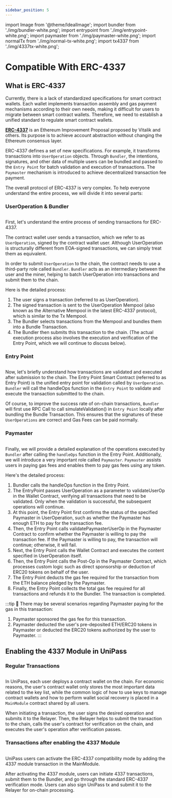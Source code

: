 ```yaml
---
sidebar_position: 5
---
```


import Image from '@theme/IdealImage';
import bundler from './img/bundler-white.png';
import entrypoint from './img/entrypoint-white.png';
import paymaster from './img/paymaster-white.png';
import normalTx from './img/normal-tx-white.png';
import tx4337 from './img/4337tx-white.png';

# Compatible With ERC-4337

## What is ERC-4337

Currently, there is a lack of standardized specifications for smart contract wallets. Each wallet implements transaction assembly and gas payment mechanisms according to their own needs, making it difficult for users to migrate between smart contract wallets. Therefore, we need to establish a unified standard to regulate smart contract wallets.

[**ERC-4337**](https://eips.ethereum.org/EIPS/eip-4337) is an Ethereum Improvement Proposal proposed by Vitalik and others. Its purpose is to achieve account abstraction without changing the Ethereum consensus layer.

ERC-4337 defines a set of new specifications. For example, it transforms transactions into `UserOperation` objects. Through `Bundler`, the intentions, signatures, and other data of multiple users can be bundled and passed to the `Entry Point` for batch validation and execution of transactions. The `Paymaster` mechanism is introduced to achieve decentralized transaction fee payment.

The overall protocol of ERC-4337 is very complex. To help everyone understand the entire process, we will divide it into several parts:

### UserOperation & Bundler

<Image img={bundler} />

First, let's understand the entire process of sending transactions for ERC-4337. 

The contract wallet user sends a transaction, which we refer to as `UserOperation`, signed by the contract wallet user. Although UserOperation is structurally different from EOA-signed transactions, we can simply treat them as equivalent. 

In order to submit `UserOperation` to the chain, the contract needs to use a third-party role called `Bundler`. `Bundler` acts as an intermediary between the user and the miner, helping to batch UserOperation into transactions and submit them to the chain.

Here is the detailed process:

1. The user signs a transaction (referred to as UserOperation).
2. The signed transaction is sent to the UserOperation Mempool (also known as the Alternative Mempool in the latest ERC-4337 protocol), which is similar to the Tx Mempool.
3. The Bundler selects transactions from the Mempool and bundles them into a Bundle Transaction.
4. The Bundler then submits this transaction to the chain. (The actual execution process also involves the execution and verification of the Entry Point, which we will continue to discuss below).

### Entry Point

<Image img={entrypoint} />

Now, let's briefly understand how transactions are validated and executed after submission to the chain. The Entry Point Smart Contract (referred to as Entry Point) is the unified entry point for validation called by `UserOperation`. `Bundler` will call the handleOps function in the `Entry Point` to validate and execute the transaction submitted to the chain.

Of course, to improve the success rate of on-chain transactions, `Bundler` will first use RPC Call to call simulateValidation() in `Entry Point` locally after bundling the Bundle Transaction. This ensures that the signatures of these `UserOperations` are correct and Gas Fees can be paid normally.

### Paymaster

<Image img={paymaster} />

Finally, we will provide a detailed explanation of the operations executed by `Bundler` after calling the `handleOps` function in the Entry Point. Additionally, we will introduce a very important role called `Paymaster`. `Paymaster` assists users in paying gas fees and enables them to pay gas fees using any token.

Here's the detailed process:

1. Bundler calls the handleOps function in the Entry Point.
2. The EntryPoint passes UserOperation as a parameter to validateUserOp in the Wallet Contract, verifying all transactions that need to be validated. Only when the validation is successful, the subsequent operations will continue.
3. At this point, the Entry Point first confirms the status of the specified Paymaster in UserOperation, such as whether the Paymaster has enough ETH to pay for the transaction fee.
4. Then, the Entry Point calls validatePaymasterUserOp in the Paymaster Contract to confirm whether the Paymaster is willing to pay the transaction fee. If the Paymaster is willing to pay, the transaction will continue; otherwise, it will fail.
5. Next, the Entry Point calls the Wallet Contract and executes the content specified in UserOperation itself.
6. Then, the Entry Point calls the Post-Op in the Paymaster Contract, which processes custom logic such as direct sponsorship or deduction of ERC20 tokens on behalf of the user.
7. The Entry Point deducts the gas fee required for the transaction from the ETH balance pledged by the Paymaster.
8. Finally, the Entry Point collects the total gas fee required for all transactions and refunds it to the Bundler. The transaction is completed.

:::tip 📌 There may be several scenarios regarding Paymaster paying for the gas in this transaction:
1. Paymaster sponsored the gas fee for this transaction.
2. Paymaster deducted the user's pre-deposited ETH/ERC20 tokens in Paymaster or deducted the ERC20 tokens authorized by the user to Paymaster.
:::

## Enabling the 4337 Module in UniPass

### Regular Transactions

<Image img={normalTx} />

In UniPass, each user deploys a contract wallet on the chain. For economic reasons, the user's contract wallet only stores the most important data related to the key list, while the common logic of how to use keys to manage contract wallets and how to perform wallet social recovery is placed in a `MainModule` contract shared by all users.

When initiating a transaction, the user signs the desired operation and submits it to the Relayer. Then, the Relayer helps to submit the transaction to the chain, calls the user's contract for verification on the chain, and executes the user's operation after verification passes.

### Transactions after enabling the 4337 Module

<Image img={tx4337} />

UniPass users can activate the ERC-4337 compatibility mode by adding the 4337 module transaction in the MainModule.

After activating the 4337 module, users can initiate 4337 transactions, submit them to the Bundler, and go through the standard ERC-4337 verification mode. Users can also sign UniPass tx and submit it to the Relayer for on-chain processing.
